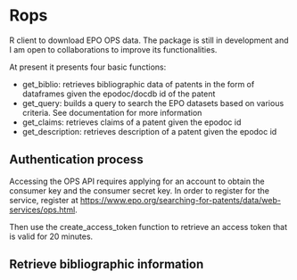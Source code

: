 # Rops
R client to download EPO OPS data. The package is still in development and I am open to collaborations to improve its functionalities. 

At present it presents four basic functions:

- get_biblio: retrieves bibliographic data of patents in the form of dataframes given the epodoc/docdb id of the patent
- get_query: builds a query to search the EPO datasets based on various criteria. See documentation for more information
- get_claims: retrieves claims of a patent given the epodoc id
- get_description: retrieves description of a patent given the epodoc id

## Authentication process
Accessing the OPS API requires applying for an account to obtain the consumer key and the consumer secret key. In order to register for the service, register at
https://www.epo.org/searching-for-patents/data/web-services/ops.html.

Then use the create_access_token function to retrieve an access token that is valid for 20 minutes. 

## Retrieve bibliographic information




